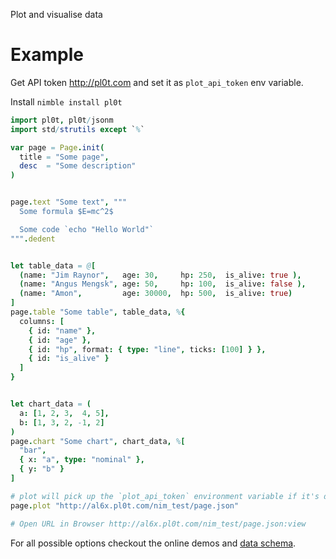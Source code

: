 Plot and visualise data

# Example

Get API token http://pl0t.com and set it as `plot_api_token` env variable.

Install `nimble install pl0t`

```Nim
import pl0t, pl0t/jsonm
import std/strutils except `%`

var page = Page.init(
  title = "Some page",
  desc  = "Some description"
)


page.text "Some text", """
  Some formula $E=mc^2$

  Some code `echo "Hello World"`
""".dedent


let table_data = @[
  (name: "Jim Raynor",   age: 30,     hp: 250,  is_alive: true ),
  (name: "Angus Mengsk", age: 50,     hp: 100,  is_alive: false ),
  (name: "Amon",         age: 30000,  hp: 500,  is_alive: true)
]
page.table "Some table", table_data, %{
  columns: [
    { id: "name" },
    { id: "age" },
    { id: "hp", format: { type: "line", ticks: [100] } },
    { id: "is_alive" }
  ]
}


let chart_data = (
  a: [1, 2, 3,  4, 5],
  b: [1, 3, 2, -1, 2]
)
page.chart "Some chart", chart_data, %[
  "bar",
  { x: "a", type: "nominal" },
  { y: "b" }
]

# plot will pick up the `plot_api_token` environment variable if it's defined
page.plot "http://al6x.pl0t.com/nim_test/page.json"

# Open URL in Browser http://al6x.pl0t.com/nim_test/page.json:view
```

For all possible options checkout the online demos and
  [data schema](https://github.com/al6x/pl0t/blob/main/files/view/schema/blocks.ts).
